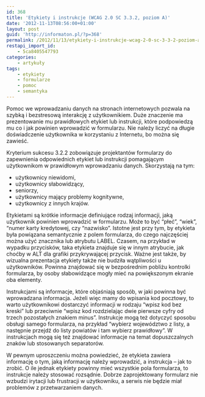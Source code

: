 ```yaml
---
id: 368
title: 'Etykiety i instrukcje (WCAG 2.0 SC 3.3.2, poziom A)'
date: '2012-11-13T08:56:00+01:00'
layout: post
guid: 'http://informaton.pl/?p=368'
permalink: /2012/11/13/etykiety-i-instrukcje-wcag-2-0-sc-3-3-2-poziom-a/
restapi_import_id:
    - 5ca8405547793
categories:
    - artykuły
tags:
    - etykiety
    - formularze
    - pomoc
    - semantyka
---
```


Pomoc we wprowadzaniu danych na stronach internetowych pozwala na szybką i bezstresową interakcję z użytkownikiem. Duże znaczenie ma prezentowanie mu prawidłowych etykiet lub instrukcji, które podpowiedzą mu co i jak powinien wprowadzić w formularzu. Nie należy liczyć na długie doświadczenie użytkownika w korzystaniu z Internetu, bo można się zawieść.

Kryterium sukcesu 3.2.2 zobowiązuje projektantów formularzy do zapewnienia odpowiednich etykiet lub instrukcji pomagającym użytkownikom w prawidłowym wprowadzaniu danych. Skorzystają na tym:

- użytkownicy niewidomi,
- użytkownicy słabowidzący,
- seniorzy,
- użytkownicy mający problemy kognitywne,
- użytkownicy z innych krajów.

Etykietami są krótkie informacje definiujące rodzaj informacji, jaką użytkownik powinien wprowadzić w formularzu. Może to być “płeć”, “wiek”, “numer karty kredytowej, czy “nazwisko”. Istotne jest przy tym, by etykieta była powiązana semantycznie z polem formularza, do czego najczęściej można użyć znacznika lub atrybutu LABEL. Czasem, na przykład w wypadku przycisków, taka etykieta znajduje się w innym atrybucie, jak choćby w ALT dla grafiki przykrywającej przycisk. Ważne jest także, by wizualna prezentacja etykiety także nie budziła wątpliwości u użytkowników. Powinna znajdować się w bezpośrednim pobliżu kontrolki formularza, by osoby słabowidzące mogły mieć na powiększonym ekranie oba elementy.

Instrukcjami są informacje, które objaśniają sposób, w jaki powinna być wprowadzana informacja. Jeżeli więc mamy do wpisania kod pocztowy, to warto użytkownikowi dostarczyć informacji w rodzaju “wpisz kod bez kreski” lub przeciwnie “wpisz kod rozdzielając dwie pierwsze cyfry od trzech pozostałych znakiem minus”. Instrukcje mogą też dotyczyć sposobu obsługi samego formularza, na przykład “wybierz województwo z listy, a następnie przejdź do listy powiatów i tam wybierz prawidłowy”. W instrukcjach mogą się też znajdować informacje na temat dopuszczalnych znaków lub stosowanych separatorów.

W pewnym uproszczeniu można powiedzieć, że etykieta zawiera informację o tym, jaką informację należy wprowadzić, a instrukcja – jak to zrobić. O ile jednak etykiety powinny mieć wszystkie pola formularza, to instrukcje należy stosować rozsądnie. Dobrze zaprojektowany formularz nie wzbudzi irytacji lub frustracji w użytkowniku, a serwis nie będzie miał problemów z przetwarzaniem danych.
